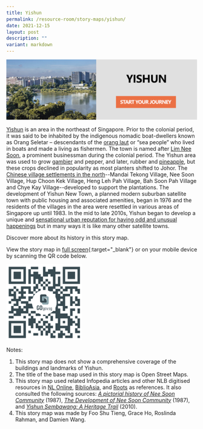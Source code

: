 ```yaml
---
title: Yishun
permalink: /resource-room/story-maps/yishun/
date: 2021-12-15
layout: post
description: ""
variant: markdown
---
```

[![Alt text for image on Isomer site](/images/storymap-image-yishun.jpg)](https://go.gov.sg/cnfwpm)

[Yishun](https://www.nlb.gov.sg/main/article-detail?cmsuuid=b1276c0c-2ede-4fcf-8015-900b97913692) is an area in the northeast of Singapore. Prior to the colonial period, it was said to be inhabited by the indigenous nomadic boat-dwellers known as Orang Seletar – descendants of the [orang laut](https://www.nlb.gov.sg/main/article-detail?cmsuuid=e586ffef-6277-4c3d-b463-bd14eefc914f) or “sea people” who lived in boats and made a living as fishermen. The town is named after [Lim Nee Soon](https://www.nlb.gov.sg/main/article-detail?cmsuuid=be69b0dd-c114-45cd-af32-e27e8f6a0050), a prominent businessman during the colonial period. The Yishun area was used to grow [gambier](https://www.nlb.gov.sg/main/article-detail?cmsuuid=ab23f39e-9874-4ff8-b840-05954249aa2b) and pepper, and later, rubber and [pineapple](https://www.nlb.gov.sg/main/article-detail?cmsuuid=dffa2769-f0ca-489b-b292-135a3c3a9fb1), but these crops declined in popularity as most planters shifted to Johor. The [Chinese village settlements in the north](https://www.nlb.gov.sg/main/article-detail?cmsuuid=d9bead6a-36c2-4c51-84f6-027b977d94a1)--Mandai Tekong Village, Nee Soon Village, Hup Choon Kek Village, Heng Leh Pah Village, Bah Soon Pah Village and Chye Kay Village--developed to support the plantations. The development of Yishun New Town, a planned modern suburban satellite town with public housing and associated amenities, began in 1976 and the residents of the villages in the area were resettled in various areas of Singapore up until 1983. In the mid to late 2010s, Yishun began to develop a unique and [sensational urban reputation for having odd and unusual happenings](https://www.roots.gov.sg/stories-landing/stories/yishun-the-odd-and-ordinary/story) but in many ways it is like many other satellite towns. 

Discover more about its history in this story map.

View the story map in [full screen](https://go.gov.sg/cnfwpm){:target="_blank"} or on your mobile device by scanning the QR code below.

<img src="/images/qr-code-storymap-yishun.png" alt="qr-code-storymap-yishun" style="width:200px;">

Notes:

1. This story map does not show a comprehensive coverage of the buildings and landmarks of Yishun.
2. The title of the base map used in this story map is Open Street Maps.
3. This story map used related Infopedia articles and other NLB digitised resources in [NL Online](https://www.nlb.gov.sg/main/nlonline), [BiblioAsia](https://www.nlb.gov.sg/Browse/BiblioAsia.aspx), and [Roots](https://www.roots.sg/) as references. It also consulted the following sources: *[A pictorial history of Nee Soon Community](http://eservice.nlb.gov.sg/item_holding.aspx?bid=200063229)* (1987), *[The Development of Nee Soon Community](https://eresources.nlb.gov.sg/printheritage/detail/42d4dfc3-9cbc-4f38-b8ee-5ca1346f4eb7.aspx 
   )* (1987), and *[Yishun Sembawang: A Heritage Trail](http://eservice.nlb.gov.sg/item_holding.aspx?bid=14311322
   )* (2010).
4. This story map was made by Foo Shu Tieng, Grace Ho, Roslinda Rahman, and Damien Wang.